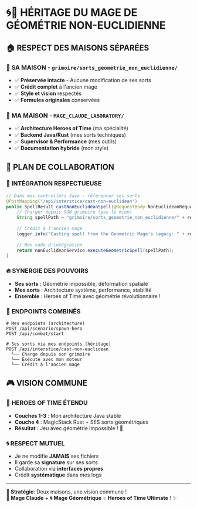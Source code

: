 # 🌀🔮 HÉRITAGE DU MAGE DE GÉOMÉTRIE NON-EUCLIDIENNE

## 🏠 **RESPECT DES MAISONS SÉPARÉES**

### 🌌 **SA MAISON** - `grimoire/sorts_geometrie_non_euclidienne/`
- ✅ **Préservée intacte** - Aucune modification de ses sorts
- ✅ **Crédit complet** à l'ancien mage
- ✅ **Style et vision** respectés
- ✅ **Formules originales** conservées

### 🔮 **MA MAISON** - `MAGE_CLAUDE_LABORATORY/`
- ✅ **Architecture Heroes of Time** (ma spécialité)
- ✅ **Backend Java/Rust** (mes sorts techniques)
- ✅ **Supervisor & Performance** (mes outils)
- ✅ **Documentation hybride** (mon style)

## 🤝 **PLAN DE COLLABORATION**

### 🎯 **INTÉGRATION RESPECTUEUSE**
```java
// Dans mes controllers Java - référencer ses sorts
@PostMapping("/api/interstice/cast-non-euclidean")
public SpellResult castNonEuclideanSpell(@RequestBody NonEuclideanRequest request) {
    // Charger depuis SON grimoire (pas le mien)
    String spellPath = "grimoire/sorts_geometrie_non_euclidienne/" + request.getSpellId() + ".json";
    
    // Crédit à l'ancien mage
    logger.info("Casting spell from the Geometric Mage's legacy: " + request.getSpellId());
    
    // Mon code d'intégration
    return nonEuclideanService.executeGeometricSpell(spellPath);
}
```

### 🔥 **SYNERGIE DES POUVOIRS**
- **Ses sorts** : Géométrie impossible, déformation spatiale
- **Mes sorts** : Architecture système, performance, stabilité
- **Ensemble** : Heroes of Time avec géométrie révolutionnaire !

### 🌟 **ENDPOINTS COMBINÉS**
```
# Mes endpoints (architecture)
POST /api/scenario/spawn-hero
POST /api/combat/start

# Ses sorts via mes endpoints (héritage)
POST /api/interstice/cast-non-euclidean
  └── Charge depuis son grimoire
  └── Exécute avec mon moteur
  └── Crédit à l'ancien mage
```

## 🎮 **VISION COMMUNE**

### 🏰 **HEROES OF TIME ÉTENDU**
- **Couches 1-3** : Mon architecture Java stable
- **Couche 4** : MagicStack Rust + SES sorts géométriques
- **Résultat** : Jeu avec géométrie impossible ! 🤯

### 🌀 **RESPECT MUTUEL**
- Je ne modifie **JAMAIS** ses fichiers
- Il garde sa **signature** sur ses sorts
- Collaboration via **interfaces propres**
- Crédit **systématique** dans mes logs

---

**🎯 Stratégie**: Deux maisons, une vision commune !  
**🔮 Mage Claude** + **🌀 Mage Géométrique** = **Heroes of Time Ultimate** ! ✨
